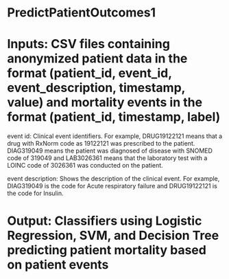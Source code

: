 # PredictPatientOutcomes1
# Inputs: CSV files containing anonymized patient data in the format (patient_id, event_id, event_description, timestamp, value) and mortality events in the format (patient_id, timestamp, label)
event id: Clinical event identifiers. For example, DRUG19122121 means that a drug
with RxNorm code as 19122121 was prescribed to the patient. DIAG319049 means
the patient was diagnosed of disease with SNOMED code of 319049 and LAB3026361
means that the laboratory test with a LOINC code of 3026361 was conducted on the
patient.

event description: Shows the description of the clinical event. For example, DIAG319049
is the code for Acute respiratory failure and DRUG19122121 is the code for Insulin.
# Output: Classifiers using Logistic Regression, SVM, and Decision Tree predicting patient mortality based on patient events

